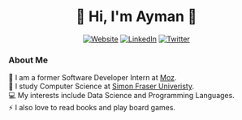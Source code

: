 <h1 align="center">👋 Hi, I'm Ayman 💾</h3>

<p align="center">
  <a href="https://aymansays.github.io/" target="_blank"><img src="https://img.shields.io/badge/-website-272822?style=for-the-badge&logo=write.as&logoColor=white" alt="Website"></a>
  <a href="https://www.linkedin.com/in/ayman-faisal/" target="_blank"><img src="https://img.shields.io/badge/-linkedin-2867b2?style=for-the-badge&logo=linkedin" alt="LinkedIn"></a>
  <a href="https://twitter.com/aymansayshi" target="_blank"><img src="https://img.shields.io/badge/-twitter-1da1f2?style=for-the-badge&logo=twitter&logoColor=white" alt="Twitter"></a>
</p>

### About Me
💼 I am a former Software Developer Intern at [Moz](https://moz.com).
<br>
📕 I study Computer Science at [Simon Fraser Univeristy](https://sfu.ca). 
<br>
💻 My interests include Data Science and Programming Languages.
<br>
⚡ I also love to read books and play board games.

<!--
**ayman-faisal/ayman-faisal** is a ✨ _special_ ✨ repository because its `README.md` (this file) appears on your GitHub profile.

Here are some ideas to get you started:

- 🔭 I’m currently working on ...
- 🌱 I’m currently learning ...
- 👯 I’m looking to collaborate on ...
- 🤔 I’m looking for help with ...
- 💬 Ask me about ...
- 📫 How to reach me: ...
- 😄 Pronouns: ...
- ⚡ Fun fact: ...
-->
